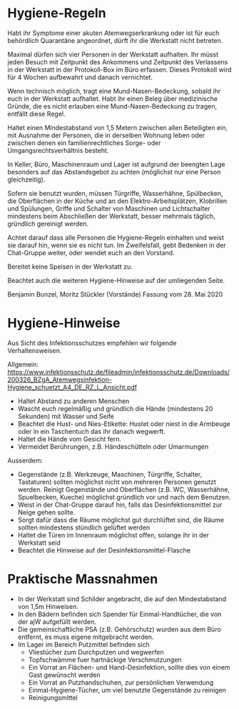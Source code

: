 # Hygiene-Regeln

Habt ihr Symptome einer akuten Atemwegserkrankung oder ist für euch behördlich Quarantäne angeordnet, dürft ihr die Werkstatt nicht betreten.

Maximal dürfen sich vier Personen in der Werkstatt aufhalten. Ihr müsst jeden Besuch mit Zeitpunkt des Ankommens und Zeitpunkt des Verlassens in der Werkstatt in der Protokoll-Box im Büro erfassen. Dieses Protokoll wird für 4 Wochen aufbewahrt und danach vernichtet.

Wenn technisch möglich, tragt eine Mund-Nasen-Bedeckung, sobald ihr euch in der Werkstatt aufhaltet. Habt ihr einen Beleg über medizinische Gründe, die es nicht erlauben eine Mund-Nasen-Bedeckung zu tragen, entfällt diese Regel.

Haltet einen Mindestabstand von 1,5 Metern zwischen allen Beteiligten ein, mit Ausnahme der Personen, die in derselben Wohnung leben oder zwischen denen ein familienrechtliches Sorge- oder Umgangsrechtsverhältnis besteht.

In Keller, Büro, Maschinenraum und Lager ist aufgrund der beengten Lage besonders auf das Abstandsgebot zu achten (möglichst nur eine Person gleichzeitig).

Sofern sie benutzt wurden, müssen Türgriffe, Wasserhähne, Spülbecken, die Oberflächen in der Küche und an den Elektro-Arbeitsplätzen, Klobrillen und Spülungen, Griffe und Schalter von Maschinen und Lichtschalter mindestens beim Abschließen der Werkstatt, besser mehrmals täglich, gründlich gereinigt werden.

Achtet darauf dass alle Personen die Hygiene-Regeln einhalten und weist sie darauf hin, wenn sie es nicht tun. Im Zweifelsfall, gebt Bedenken in der Chat-Gruppe weiter, oder wendet euch an den Vorstand. 

Bereitet keine Speisen in der Werkstatt zu.

Beachtet auch die weiteren Hygiene-Hinweise auf der umliegenden Seite.


Benjamin Bunzel, Moritz Stückler (Vorstände)
Fassung vom 28. Mai 2020
 
# Hygiene-Hinweise

Aus Sicht des Infektionsschutzes empfehlen wir folgende Verhaltensweisen.

Allgemein: 
https://www.infektionsschutz.de/fileadmin/infektionsschutz.de/Downloads/200326_BZgA_Atemwegsinfektion-Hygiene_schuetzt_A4_DE_RZ_L_Ansicht.pdf

 - Haltet Abstand zu anderen Menschen
 - Wascht euch regelmäßig und gründlich die Hände (mindestens 20 Sekunden) mit Wasser und Seife
 - Beachtet die Hust- und Nies-Etikette: Hustet oder niest in die Armbeuge oder in ein Taschentuch das ihr danach wegwerft.
 - Haltet die Hände vom Gesicht fern.
 - Vermeidet Berührungen, z.B. Händeschütteln oder Umarmungen


Ausserdem:

 - Gegenstände (z.B. Werkzeuge, Maschinen, Türgriffe, Schalter, Tastaturen) sollten möglichst nicht von mehreren Personen genutzt werden. Reinigt Gegenstände und Oberflächen (z.B. WC, Wasserhähne, Spuelbecken, Kueche) möglichst gründlich vor und nach dem Benutzen.
 - Weist in der Chat-Gruppe darauf hin, falls das Desinfektionsmittel zur Neige gehen sollte.
 - Sorgt dafür dass die Räume möglichst gut durchlüftet sind, die Räume sollten mindestens stündlich gelüftet werden
 - Haltet die Türen im Innenraum möglichst offen, solange ihr in der Werkstatt seid
 - Beachtet die Hinweise auf der Desinfektionsmittel-Flasche

# Praktische Massnahmen

 - In der Werkstatt sind Schilder angebracht, die auf den Mindestabstand von 1,5m Hinweisen.
 - In den Bädern befinden sich Spender für Einmal-Handtücher, die von der ajW aufgefüllt werden.
 - Die gemeinschaftliche PSA (z.B. Gehörschutz) wurden aus dem Büro entfernt, es muss eigene mitgebracht werden.
 - Im Lager im Bereich Putzmittel befinden sich
   - Vliestücher zum Durchputzen und wegwerfen
   - Topfschwämme fuer hartnäckige Verschmutzungen
   - Ein Vorrat an Flächen- und Hand-Desinfektion, sollte dies von einem Gast gewünscht werden
   - Ein Vorrat an Putzhandschuhen, zur persönlichen Verwendung
   - Einmal-Hygiene-Tücher, um viel benutzte Gegenstände zu reinigen
   - Reinigungsmittel
